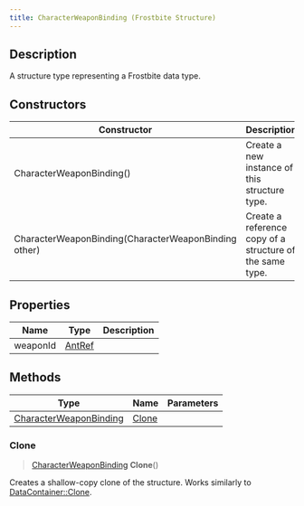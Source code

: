 ```yaml
---
title: CharacterWeaponBinding (Frostbite Structure)
---
```

## Description

A structure type representing a Frostbite data type.

## Constructors

| Constructor                                          | Description                                              |
| ---------------------------------------------------- | -------------------------------------------------------- |
| CharacterWeaponBinding()                             | Create a new instance of this structure type.            |
| CharacterWeaponBinding(CharacterWeaponBinding other) | Create a reference copy of a structure of the same type. |

## Properties

| Name     | Type             | Description |
| -------- | ---------------- | ----------- |
| weaponId | [AntRef](AntRef) |             |

## Methods

| Type                                             | Name            | Parameters |
| ------------------------------------------------ | --------------- | ---------- |
| [CharacterWeaponBinding](CharacterWeaponBinding) | [Clone](#clone) |            |

### Clone

> [CharacterWeaponBinding](CharacterWeaponBinding) **Clone**()

Creates a shallow-copy clone of the structure. Works similarly to [DataContainer::Clone](/vext/ref/cls/shr/datacontainer#clone).
